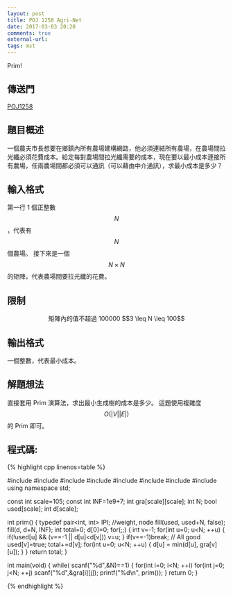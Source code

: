```yaml
---
layout: post
title: POJ 1258 Agri-Net
date: 2017-03-03 20:20
comments: true
external-url:
tags: mst
---
```


Prim!

## 傳送門
[POJ1258](http://poj.org/problem?id=1258)

## 題目概述
一個農夫市長想要在鄉鎮內所有農場建構網路，他必須連結所有農場，在農場間拉光纖必須花費成本。給定每對農場間拉光纖需要的成本，現在要以最小成本連接所有農場，任兩農場間都必須可以通訊（可以藉由中介通訊），求最小成本是多少？

## 輸入格式
第一行 1 個正整數 $$N$$ ，代表有 $$N$$ 個農場。
接下來是一個 $$N\times N$$ 的矩陣，代表農場間要拉光纖的花費。

## 限制

<center>
矩陣內的值不超過 100000
$$3 \leq N \leq 100$$
</center>

## 輸出格式
一個整數，代表最小成本。

## 解題想法
直接套用 Prim 演算法，求出最小生成樹的成本是多少。
這題使用複雜度 $$O(\left| V\right| \left| E\right| )$$ 的 Prim 即可。

## 程式碼:

{% highlight cpp linenos=table %}

#include <iostream>
#include <string>
#include <queue>
#include <functional>
#include <algorithm>
#include <cstdio>
#include <cstdlib>
#include <cstring>
using namespace std;

const int scale=105;
const int INF=1e9+7;
int gra[scale][scale];
int N;
bool used[scale];
int d[scale];

int prim() {
    typedef pair<int, int> IPI; //weight, node
    fill(used, used+N, false);
    fill(d, d+N, INF);
    int total=0;
    d[0]=0;
    for(;;) {
        int v=-1;
        for(int u=0; u<N; ++u) {
            if(!used[u] && (v==-1 || d[u]<d[v])) v=u;
        }
        if(v==-1)break; // All good
        used[v]=true;
        total+=d[v];
        for(int u=0; u<N; ++u) {
            d[u] = min(d[u], gra[v][u]);
        }
    }
    return total;
}

int main(void) {
    while( scanf("%d",&N)==1) {
        for(int i=0; i<N; ++i) for(int j=0; j<N; ++j)
            scanf("%d",&gra[i][j]);
        printf("%d\n", prim());
    }
    return 0;
}

{% endhighlight %}

